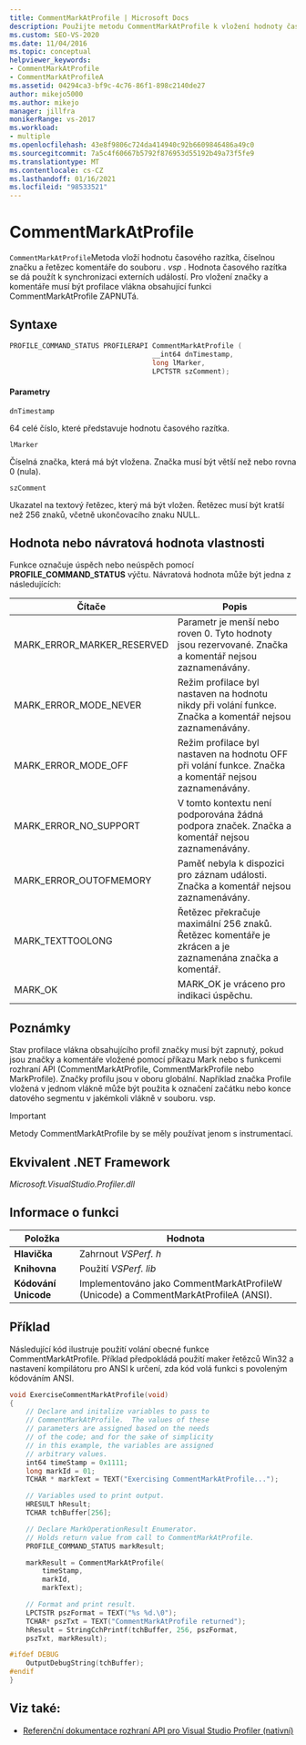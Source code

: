```yaml
---
title: CommentMarkAtProfile | Microsoft Docs
description: Použijte metodu CommentMarkAtProfile k vložení hodnoty časového razítka, číselné značky a řetězce komentáře do souboru. vsp.
ms.custom: SEO-VS-2020
ms.date: 11/04/2016
ms.topic: conceptual
helpviewer_keywords:
- CommentMarkAtProfile
- CommentMarkAtProfileA
ms.assetid: 04294ca3-bf9c-4c76-86f1-898c2140de27
author: mikejo5000
ms.author: mikejo
manager: jillfra
monikerRange: vs-2017
ms.workload:
- multiple
ms.openlocfilehash: 43e8f9806c724da414940c92b6609846486a49c0
ms.sourcegitcommit: 7a5c4f60667b5792f876953d55192b49a73f5fe9
ms.translationtype: MT
ms.contentlocale: cs-CZ
ms.lasthandoff: 01/16/2021
ms.locfileid: "98533521"
---
```

# <a name="commentmarkatprofile"></a>CommentMarkAtProfile
`CommentMarkAtProfile`Metoda vloží hodnotu časového razítka, číselnou značku a řetězec komentáře do souboru *. vsp* . Hodnota časového razítka se dá použít k synchronizaci externích událostí. Pro vložení značky a komentáře musí být profilace vlákna obsahující funkci CommentMarkAtProfile ZAPNUTá.

## <a name="syntax"></a>Syntaxe

```cpp
PROFILE_COMMAND_STATUS PROFILERAPI CommentMarkAtProfile (
                                   __int64 dnTimestamp,
                                   long lMarker,
                                   LPCTSTR szComment);
```

#### <a name="parameters"></a>Parametry
 `dnTimestamp`

 64 celé číslo, které představuje hodnotu časového razítka.

 `lMarker`

 Číselná značka, která má být vložena. Značka musí být větší než nebo rovna 0 (nula).

 `szComment`

 Ukazatel na textový řetězec, který má být vložen. Řetězec musí být kratší než 256 znaků, včetně ukončovacího znaku NULL.

## <a name="property-valuereturn-value"></a>Hodnota nebo návratová hodnota vlastnosti
 Funkce označuje úspěch nebo neúspěch pomocí **PROFILE_COMMAND_STATUS** výčtu. Návratová hodnota může být jedna z následujících:

|Čítače|Popis|
|----------------|-----------------|
|MARK_ERROR_MARKER_RESERVED|Parametr je menší nebo roven 0. Tyto hodnoty jsou rezervované. Značka a komentář nejsou zaznamenávány.|
|MARK_ERROR_MODE_NEVER|Režim profilace byl nastaven na hodnotu nikdy při volání funkce. Značka a komentář nejsou zaznamenávány.|
|MARK_ERROR_MODE_OFF|Režim profilace byl nastaven na hodnotu OFF při volání funkce. Značka a komentář nejsou zaznamenávány.|
|MARK_ERROR_NO_SUPPORT|V tomto kontextu není podporována žádná podpora značek. Značka a komentář nejsou zaznamenávány.|
|MARK_ERROR_OUTOFMEMORY|Paměť nebyla k dispozici pro záznam události. Značka a komentář nejsou zaznamenávány.|
|MARK_TEXTTOOLONG|Řetězec překračuje maximální 256 znaků. Řetězec komentáře je zkrácen a je zaznamenána značka a komentář.|
|MARK_OK|MARK_OK je vráceno pro indikaci úspěchu.|

## <a name="remarks"></a>Poznámky
 Stav profilace vlákna obsahujícího profil značky musí být zapnutý, pokud jsou značky a komentáře vložené pomocí příkazu Mark nebo s funkcemi rozhraní API (CommentMarkAtProfile, CommentMarkProfile nebo MarkProfile). Značky profilu jsou v oboru globální. Například značka Profile vložená v jednom vlákně může být použita k označení začátku nebo konce datového segmentu v jakémkoli vlákně v souboru. vsp.

> [!IMPORTANT]
> Metody CommentMarkAtProfile by se měly používat jenom s instrumentací.

## <a name="net-framework-equivalent"></a>Ekvivalent .NET Framework
 *Microsoft.VisualStudio.Profiler.dll*

## <a name="function-information"></a>Informace o funkci

|Položka|Hodnota|
|-|-|
|**Hlavička**|Zahrnout *VSPerf. h*|
|**Knihovna**|Použití *VSPerf. lib*|
|**Kódování Unicode**|Implementováno jako CommentMarkAtProfileW (Unicode) a CommentMarkAtProfileA (ANSI).|

## <a name="example"></a>Příklad
 Následující kód ilustruje použití volání obecné funkce CommentMarkAtProfile. Příklad předpokládá použití maker řetězců Win32 a nastavení kompilátoru pro ANSI k určení, zda kód volá funkci s povoleným kódováním ANSI.

```cpp
void ExerciseCommentMarkAtProfile(void)
{
    // Declare and initalize variables to pass to
    // CommentMarkAtProfile.  The values of these
    // parameters are assigned based on the needs
    // of the code; and for the sake of simplicity
    // in this example, the variables are assigned
    // arbitrary values.
    int64 timeStamp = 0x1111;
    long markId = 01;
    TCHAR * markText = TEXT("Exercising CommentMarkAtProfile...");

    // Variables used to print output.
    HRESULT hResult;
    TCHAR tchBuffer[256];

    // Declare MarkOperationResult Enumerator.
    // Holds return value from call to CommentMarkAtProfile.
    PROFILE_COMMAND_STATUS markResult;

    markResult = CommentMarkAtProfile(
        timeStamp,
        markId,
        markText);

    // Format and print result.
    LPCTSTR pszFormat = TEXT("%s %d.\0");
    TCHAR* pszTxt = TEXT("CommentMarkAtProfile returned");
    hResult = StringCchPrintf(tchBuffer, 256, pszFormat,
    pszTxt, markResult);

#ifdef DEBUG
    OutputDebugString(tchBuffer);
#endif
}
```

## <a name="see-also"></a>Viz také:
- [Referenční dokumentace rozhraní API pro Visual Studio Profiler (nativní)](../profiling/visual-studio-profiler-api-reference-native.md)
